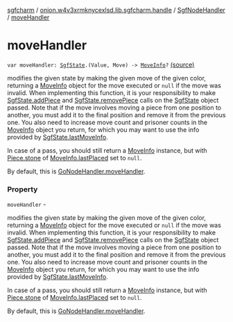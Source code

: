 [sgfcharm](../../index.md) / [onion.w4v3xrmknycexlsd.lib.sgfcharm.handle](../index.md) / [SgfNodeHandler](index.md) / [moveHandler](./move-handler.md)

# moveHandler

`var moveHandler: `[`SgfState`](../-sgf-state/index.md)`.(Value, Move) -> `[`MoveInfo`](../-move-info/index.md)`?` [(source)](https://github.com/w4v3/sgfcharm/tree/master/sgfcharm/src/main/java/onion/w4v3xrmknycexlsd/lib/sgfcharm/handle/SgfNodeHandler.kt#L248)

modifies the given state by making the given move of the given color, returning
a [MoveInfo](../-move-info/index.md) object for the move executed or `null` if the move was invalid.
When implementing this function, it is your responsibility to make [SgfState.addPiece](../-sgf-state/add-piece.md) and
[SgfState.removePiece](../-sgf-state/remove-piece.md) calls on the [SgfState](../-sgf-state/index.md) object passed. Note that if the move involves
moving a piece from one position to another, you must add it to the final position and remove
it from the previous one. You also need to increase move count and prisoner counts in the [MoveInfo](../-move-info/index.md)
object you return, for which you may want to use the info provided by [SgfState.lastMoveInfo](../-sgf-state/last-move-info.md).

In case of a pass, you should still return a [MoveInfo](../-move-info/index.md) instance, but with [Piece.stone](../-piece/stone.md) of [MoveInfo.lastPlaced](../-move-info/last-placed.md)
set to `null`.

By default, this is [GoNodeHandler.moveHandler](../-go-node-handler/move-handler.md).

### Property

`moveHandler` -

modifies the given state by making the given move of the given color, returning
a [MoveInfo](../-move-info/index.md) object for the move executed or `null` if the move was invalid.
When implementing this function, it is your responsibility to make [SgfState.addPiece](../-sgf-state/add-piece.md) and
[SgfState.removePiece](../-sgf-state/remove-piece.md) calls on the [SgfState](../-sgf-state/index.md) object passed. Note that if the move involves
moving a piece from one position to another, you must add it to the final position and remove
it from the previous one. You also need to increase move count and prisoner counts in the [MoveInfo](../-move-info/index.md)
object you return, for which you may want to use the info provided by [SgfState.lastMoveInfo](../-sgf-state/last-move-info.md).



In case of a pass, you should still return a [MoveInfo](../-move-info/index.md) instance, but with [Piece.stone](../-piece/stone.md) of [MoveInfo.lastPlaced](../-move-info/last-placed.md)
set to `null`.



By default, this is [GoNodeHandler.moveHandler](../-go-node-handler/move-handler.md).

